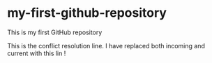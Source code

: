 # my-first-github-repository
This is my first GitHub repository

This is the conflict resolution line. I have replaced both incoming and current with this lin !